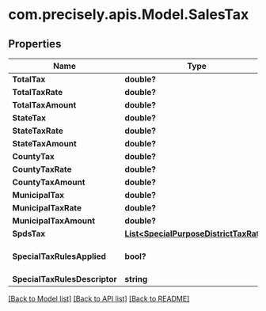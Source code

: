# com.precisely.apis.Model.SalesTax
## Properties

Name | Type | Description | Notes
------------ | ------------- | ------------- | -------------
**TotalTax** | **double?** |  | [optional] 
**TotalTaxRate** | **double?** |  | [optional] 
**TotalTaxAmount** | **double?** |  | [optional] 
**StateTax** | **double?** |  | [optional] 
**StateTaxRate** | **double?** |  | [optional] 
**StateTaxAmount** | **double?** |  | [optional] 
**CountyTax** | **double?** |  | [optional] 
**CountyTaxRate** | **double?** |  | [optional] 
**CountyTaxAmount** | **double?** |  | [optional] 
**MunicipalTax** | **double?** |  | [optional] 
**MunicipalTaxRate** | **double?** |  | [optional] 
**MunicipalTaxAmount** | **double?** |  | [optional] 
**SpdsTax** | [**List&lt;SpecialPurposeDistrictTaxRate&gt;**](SpecialPurposeDistrictTaxRate.md) |  | [optional] 
**SpecialTaxRulesApplied** | **bool?** |  | [optional] [default to false]
**SpecialTaxRulesDescriptor** | **string** |  | [optional] 

[[Back to Model list]](../README.md#documentation-for-models) [[Back to API list]](../README.md#documentation-for-api-endpoints) [[Back to README]](../README.md)

